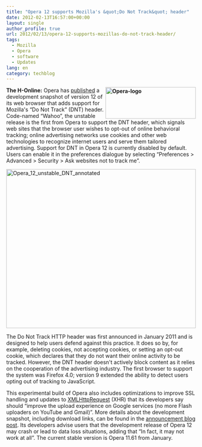 ```yaml
---
title: "Opera 12 supports Mozilla's &quot;Do Not Track&quot; header"
date: 2012-02-13T16:57:00+00:00
layout: single
author_profile: true
url: 2012/02/13/opera-12-supports-mozillas-do-not-track-header/
tags:
  - Mozilla
  - Opera
  - software
  - Updates
lang: en
category: techblog
---
```

**[<img title="Opera-logo" border="0" alt="Opera-logo" align="right" src="http://lh5.ggpht.com/-p1OrQqFRhvE/Tzk5xyvY-_I/AAAAAAAAEvw/-kn85P-nkLs/Opera-logo_thumb%25255B3%25255D.jpg?imgmax=800" width="240" height="84" />](http://lh4.ggpht.com/-TXuKGILdgFg/Tzk5uZadqwI/AAAAAAAAEvo/yvenmwkGfxw/s1600-h/Opera-logo%25255B6%25255D.jpg)The H-Online:** Opera has [published](http://my.opera.com/desktopteam/blog/2012/02/10/core-dnt-mail-themes) a development snapshot of version 12 of its web browser that adds support for Mozilla's “Do Not Track” (DNT) header. Code-named “Wahoo”, the unstable release is the first from Opera to support the DNT header, which signals web sites that the browser user wishes to opt-out of online behavioral tracking; online advertising networks use cookies and other web technologies to recognize internet users and serve them tailored advertising. Support for DNT in Opera 12 is currently disabled by default. Users can enable it in the preferences dialogue by selecting “Preferences > Advanced > Security > Ask websites not to track me”. 

[<img title="Opera_12_unstable_DNT_annotated" border="0" alt="Opera_12_unstable_DNT_annotated" src="http://lh3.ggpht.com/--E7oC3LveYA/Tzk59DsFs5I/AAAAAAAAEwA/ngMHnRGiIEM/Opera_12_unstable_DNT_annotated_thumb%25255B1%25255D.jpg?imgmax=800" width="504" height="423" />](http://lh3.ggpht.com/-cgD51ulq-fc/Tzk522vKzuI/AAAAAAAAEv4/PmX9meksSoA/s1600-h/Opera_12_unstable_DNT_annotated%25255B1%25255D.jpg) 

The Do Not Track HTTP header was first announced in January 2011 and is designed to help users defend against this practice. It does so by, for example, deleting cookies, not accepting cookies, or setting an opt-out cookie, which declares that they do not want their online activity to be tracked. However, the DNT header doesn't actively block content as it relies on the cooperation of the advertising industry. The first browser to support the system was Firefox 4.0; version 9 extended the ability to detect users opting out of tracking to JavaScript. 

This experimental build of Opera also includes optimizations to improve SSL handling and updates to [XMLHttpRequest](http://en.wikipedia.org/wiki/XMLHttpRequest) (XHR) that its developers say should “improve the upload experience on Google services (no more Flash uploaders on YouTube and Gmail)”. More details about the development snapshot, including download links, can be found in the [announcement blog post](http://my.opera.com/desktopteam/blog/2012/02/10/core-dnt-mail-themes). Its developers advise users that the development release of Opera 12 may crash or lead to data loss situations, adding that “In fact, it may not work at all”. The current stable version is Opera 11.61 from January.